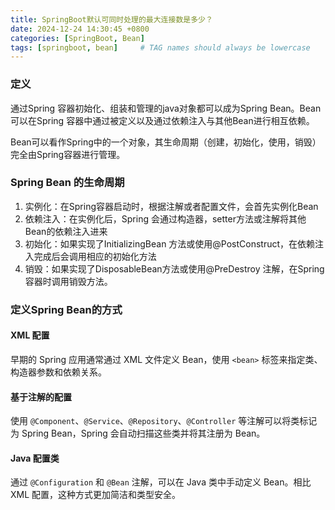 ```yaml
---
title: SpringBoot默认可同时处理的最大连接数是多少？
date: 2024-12-24 14:30:45 +0800
categories: [SpringBoot, Bean]
tags: [springboot, bean]     # TAG names should always be lowercase
---
```


###  定义

通过Spring 容器初始化、组装和管理的java对象都可以成为Spring Bean。Bean可以在Spring 容器中通过被定义以及通过依赖注入与其他Bean进行相互依赖。

Bean可以看作Spring中的一个对象，其生命周期（创建，初始化，使用，销毁）完全由Spring容器进行管理。



### Spring Bean 的生命周期

1. 实例化：在Spring容器启动时，根据注解或者配置文件，会首先实例化Bean
2. 依赖注入：在实例化后，Spring 会通过构造器，setter方法或注解将其他Bean的依赖注入进来
3. 初始化：如果实现了InitializingBean 方法或使用@PostConstruct，在依赖注入完成后会调用相应的初始化方法
4. 销毁：如果实现了DisposableBean方法或使用@PreDestroy 注解，在Spring容器时调用销毁方法。





### 定义Spring Bean的方式

#### XML 配置

早期的 Spring 应用通常通过 XML 文件定义 Bean，使用 `<bean>` 标签来指定类、构造器参数和依赖关系。

#### 基于注解的配置
使用 `@Component`、`@Service`、`@Repository`、`@Controller` 等注解可以将类标记为 Spring Bean，Spring 会自动扫描这些类并将其注册为 Bean。

#### Java 配置类
通过 `@Configuration` 和 `@Bean` 注解，可以在 Java 类中手动定义 Bean。相比 XML 配置，这种方式更加简洁和类型安全。
